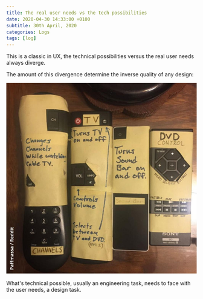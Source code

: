 ```yaml
---
title: The real user needs vs the tech possibilities
date: 2020-04-30 14:33:00 +0100
subtitle: 30th April, 2020
categories: Logs
tags: [log]
---
```


This is a classic in UX, the technical possibilities versus the real user needs always diverge.

The amount of this divergence determine the inverse quality of any design:

![](../assets/log/n849_0.jpg)

What's technical possible, usually an engineering task, needs to face with the user needs, a design task.